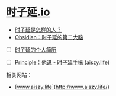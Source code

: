 # [时子延.io](https://github.com/AWSzyAI/AWSzyAI.github.io)

- [时子延是怎样的人？](./szy/)
- [Obsidian：时子延的第二大脑](https://awszyai.github.io/obsidian)
- [ ] [时子延的个人简历](https://awszyai.github.io/szy/SzyCV.md)
- [ ] [Principle：他说 - 时子延手稿 (aiszy.life)](https://note.aiszy.life/)


相关网站：

- [www.aiszy.life](http://www.aiszy.life/)
